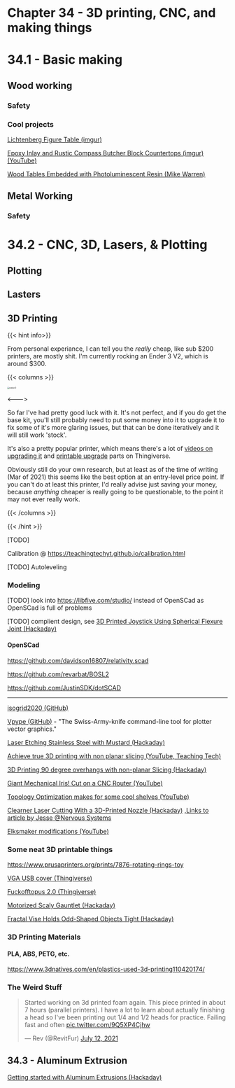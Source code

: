 # Chapter 34 - 3D printing, CNC, and making things

# 34.1 - Basic making

## Wood working

### Safety

### Cool projects

[Lichtenberg Figure Table (imgur)](https://imgur.com/a/7FGxi)

[Epoxy Inlay and Rustic Compass Butcher Block Countertops (imgur)](https://imgur.com/gallery/uYeV6G9) [(YouTube)](https://www.youtube.com/watch?v=jGTkFdYeaJc&feature=youtu.be)

[Wood Tables Embedded with Photoluminescent Resin (Mike Warren)](https://www.thisiscolossal.com/2014/12/glow-tables-by-mike-warren/)



## Metal Working

### Safety

# 34.2 - CNC, 3D, Lasers, & Plotting

## Plotting

## Lasters

## 3D Printing

{{< hint info>}}

From personal experiance, I can tell you the *really* cheap, like sub $200 printers, are mostly shit. I'm currently rocking an Ender 3 V2, which is around \$300.

{{< columns >}}

<img src="/ender3.jpg" alt="ender3" style="zoom:32%;" />

<--->

So far I've had pretty good luck with it. It's not perfect, and if you do get the base kit, you'll still probably need to put some money into it to upgrade it to fix some of it's more glaring issues, but that can be done iteratively and it will still work 'stock'.

It's also a pretty popular printer, which means there's a lot of [videos on upgrading it](https://youtu.be/kG_YKeJDaX8) and [printable upgrade](https://www.thingiverse.com/search?q=ender+3&type=things&sort=relevant) parts on Thingiverse.

Obviously still do your own research, but at least as of the time of writing (Mar of 2021) this seems like the best option at an entry-level price point. If you can't do at least this printer, I'd really advise just saving your money, because *anything* cheaper is really going to be questionable, to the point it may not ever really work.

{{< /columns >}}

{{< /hint >}}

[TODO]

Calibration @ https://teachingtechyt.github.io/calibration.html

[TODO] Autoleveling

### Modeling

[TODO] look into https://libfive.com/studio/ instead of OpenSCad as OpenSCad is full of problems

[TODO] complient design, see [3D Printed Joystick Using Spherical Flexure Joint (Hackaday)](https://hackaday.com/2021/05/25/3d-printed-joystick-using-spherical-flexure-joint/)

#### OpenSCad

https://github.com/davidson16807/relativity.scad

https://github.com/revarbat/BOSL2

https://github.com/JustinSDK/dotSCAD

---

[isogrid2020 (GitHub)](https://github.com/wblut/isogrid2020)

[Vpype (GitHub)](https://github.com/abey79/vpype) - "The Swiss-Army-knife command-line tool for plotter vector graphics."

[Laser Etching Stainless Steel with Mustard (Hackaday)](https://hackaday.com/2021/01/02/laser-etching-stainless-steel-with-mustard/)

[Achieve true 3D printing with non planar slicing (YouTube, Teaching Tech)](https://www.youtube.com/watch?v=gmePlcU0TRw)

[3D Printing 90 degree overhangs with non-planar Slicing (Hackaday)](https://hackaday.com/2021/03/08/3d-printing-90-deg-overhangs-with-non-planar-slicing/)

[Giant Mechanical Iris! Cut on a CNC Router (YouTube)](https://www.youtube.com/watch?v=u9KHhsnLhfM&list=PL5cGwrD7cv8hK-qxPqRB25Dzs0BtLWhXz)

[Topology Optimization makes for some cool shelves (YouTube)](https://www.youtube.com/watch?v=3smr5CEdksc)

[Clearner Laser Cutting With a 3D-Printed Nozzle (Hackaday)](https://hackaday.com/2020/11/25/cleaner-laser-cutting-with-a-3d-printed-nozzle/) ,[Links to article by Jesse @Nervous Systems](https://n-e-r-v-o-u-s.com/blog/?p=8722)

[Elksmaker modifications (YouTube)](https://www.youtube.com/watch?v=ZzO9skEYqwY)

### Some neat 3D printable things

https://www.prusaprinters.org/prints/7876-rotating-rings-toy

[VGA USB cover (Thingiverse)](https://www.thingiverse.com/thing:3014450)

[Fuckofftopus 2.0 (Thingiverse)](https://www.thingiverse.com/thing:2905334)

[Motorized Scaly Gauntlet (Hackaday)](https://hackaday.com/2020/12/22/watch-this-scaly-gauntlets-hypnotizing-rippling-waves/)

[Fractal Vise Holds Odd-Shaped Objects Tight (Hackaday)](https://hackaday.com/2021/07/10/fractal-vise-holds-odd-shaped-objects-tight/)

### 3D Printing Materials

#### PLA, ABS, PETG, etc.

https://www.3dnatives.com/en/plastics-used-3d-printing110420174/

### The Weird Stuff

<blockquote class="twitter-tweet"><p lang="en" dir="ltr">Started working on 3d printed foam again. This piece printed in about 7 hours (parallel printers). I have a lot to learn about actually finishing a head so I&#39;ve been printing out 1/4 and 1/2 heads for practice. Failing fast and often <a href="https://t.co/9Q5XP4Cjhw">pic.twitter.com/9Q5XP4Cjhw</a></p>&mdash; Rev (@RevitFur) <a href="https://twitter.com/RevitFur/status/1414490068975292416?ref_src=twsrc%5Etfw">July 12, 2021</a></blockquote> <script async src="https://platform.twitter.com/widgets.js" charset="utf-8"></script>

## 34.3 - Aluminum Extrusion

[Getting started with Aluminum Extrusions (Hackaday)](https://hackaday.com/2021/05/25/getting-started-with-aluminum-extrusions/)
